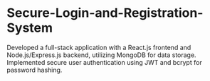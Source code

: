 # Secure-Login-and-Registration-System

Developed a full-stack application with a React.js frontend and Node.js/Express.js backend, utilizing MongoDB for data storage. Implemented secure user authentication using JWT and bcrypt for password hashing.
